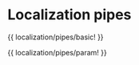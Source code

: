 <!-- ======================================================================
--- Search engine
title:          Localization pipes
keywords:       localization, pipes
description:    Localization pipes of ng-translation.
--- Menu system
order:          70
text:           Pipes
hidden:         false
umbel:          false
--- Page properties
id:             
document:       
layout:         layout-2-left
$-left:         #side-menu
searchable:     true
--- Side menu
side-menu-root:     /documentation
side-menu-header:   Documentation
side-menu-top:      
side-menu-depth:    2
======================================================================= -->

# Localization pipes

{{ localization/pipes/basic! }}

{{ localization/pipes/param! }}
